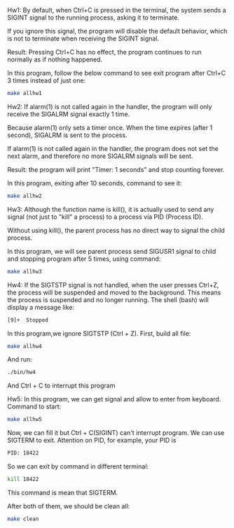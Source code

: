 Hw1: 
By default, when Ctrl+C is pressed in the terminal, the system sends a SIGINT signal to the running process, asking it to terminate.

If you ignore this signal, the program will disable the default behavior, which is not to terminate when receiving the SIGINT signal.

Result: Pressing Ctrl+C has no effect, the program continues to run normally as if nothing happened.

In this program, follow the below command to see exit program after Ctrl+C 3 times instead of just one:
```bash
make allhw1
```
Hw2:
If alarm(1) is not called again in the handler, the program will only receive the SIGALRM signal exactly 1 time.

Because alarm(1) only sets a timer once. When the time expires (after 1 second), SIGALRM is sent to the process.

If alarm(1) is not called again in the handler, the program does not set the next alarm, and therefore no more SIGALRM signals will be sent.

Result: the program will print "Timer: 1 seconds" and stop counting forever.

In this program, exiting after 10 seconds, command to see it:
```bash
make allhw2
```
Hw3:
Although the function name is kill(), it is actually used to send any signal (not just to "kill" a process) to a process via PID (Process ID). 

Without using kill(), the parent process has no direct way to signal the child process.

In this program, we will see parent process send SIGUSR1 signal to child and stopping program after 5 times, using command:
```bash
make allhw3
```
Hw4:
If the SIGTSTP signal is not handled, when the user presses Ctrl+Z, the process will be suspended and moved to the background. This means the process is suspended and no longer running.
The shell (bash) will display a message like:
```bash
[9]+  Stopped
```
In this program,we ignore SIGTSTP (Ctrl + Z). First, build all file:
```bash
make allhw4
```
And run:
```bash
./bin/hw4
```
And Ctrl + C to interrupt this program

Hw5:
In this program, we can get signal and allow to enter from keyboard. Command to start:
```bash
make allhw5
```
Now, we can fill it but Ctrl + C(SIGINT) can't interrupt program. We can use SIGTERM to exit. Attention on PID, for example, your PID is 
```bash
PID: 18422
``` 
So we can exit by command in different terminal:
```bash
kill 18422
```
This command is mean that SIGTERM.

After both of them, we should be clean all:
```bash
make clean
```
